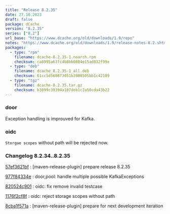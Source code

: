 ```yaml
---
title: "Release 8.2.35"
date: 27.10.2023
draft: false
package: dCache
version: "8.2.35"
series: ["8.2"]
url_base: "https://www.dcache.org/old/downloads/1.9/repo"
notes: "https://www.dcache.org/old/downloads/1.9/release-notes-8.2.shtml"
packages:
  - type: "rpm"
    filename: dcache-8.2.35-1.noarch.rpm
    checksum: ca8995a63fc4b8bb0884e15ad032f99e
  - type: "deb"
    filename: dcache_8.2.35-1_all.deb
    checksum: 61cc5d560873051b3980505bb1c42109
  - type: "tgz"
    filename: dcache-8.2.35.tar.gz
    checksum: b3099c39394a107deb1c2a50cda43b22
---
```


### door

Exception handling is improuved for Kafka.


### oidc

`Storgae scopes` without path will be rejected now.

### Changelog 8.2.34..8.2.35

<!-- git log 8.2.34..8.2.35 -no-merges -format='[%h](https://github.com/dcache/dcache/commit/%H)%n:   %s%n' -->

[57ef3621bf](https://github.com/dcache/dcache/commit/57ef3621bffc32bfa77f48e0120bb212b460eec1)
:   [maven-release-plugin] prepare release 8.2.35

[977f84334e](https://github.com/dcache/dcache/commit/977f84334e75b74610e46f4d83fb31de5a110dc7)
:   door,pool: handle multiple possible KafkaExceptions

[820524c901](https://github.com/dcache/dcache/commit/820524c9019fb5a09953ed3c136cb2a2fdc87259)
:   oidc: fix remove invalid testcase

[1176f2cf8f](https://github.com/dcache/dcache/commit/1176f2cf8fd468fb4e028b3e720c8ebf1913fbf0)
:   oidc: reject storage scopes without path

[8cba1f571a](https://github.com/dcache/dcache/commit/8cba1f571acbc831c873f6cc2db31255ad19cfa5)
:   [maven-release-plugin] prepare for next development iteration

